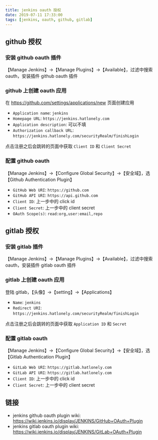 ```yaml
---
title: jenkins oauth 授权
date: 2019-07-11 17:33:00
tags: [jenkins, oauth, github, gitlab]
---
```


## github 授权

### 安装 github oauth 插件

【Manage Jenkins】→【Manage Plugins】→【Available】，过滤中搜索 oauth，安装插件 github oauth 插件

### github 上创建 oauth 应用

在  <https://github.com/settings/applications/new> 页面创建应用

- `Application name`: `jenkins` 
- `Homepage URL`: `https://jenkins.hatlonely.com`
- `Application description`: 可以不填
- `Authorization callback URL`: `https://jenkins.hatlonely.com/securityRealm/finishLogin`

点击注册之后会跳转的页面中获取 `Client ID` 和 `Client Secret`

### 配置 github oauth

【Manage Jenkins】→【Configure Global Security】→【安全域】，选 【Github Authentication Plugin】

- `GitHub Web URI`: `https://github.com`
- `GitHub API URI`:	`https://api.github.com`
- `Client ID`: 上一步中的 click id
- `Client Secret`: 上一步中的 client secret
- `OAuth Scope(s)`:	`read:org,user:email,repo`

## gitlab 授权

### 安装 gitlab 插件

【Manage Jenkins】→【Manage Plugins】→【Available】，过滤中搜索 oauth，安装插件 gitlab oauth 插件

### gitlab 上创建 oauth 应用

登陆 gitlab，【头像】→【setting】→【Applications】

- `Name`: `jenkins` 
- `Redirect URI`: `https://jenkins.hatlonely.com/securityRealm/finishLogin`

点击注册之后会跳转的页面中获取 `Application ID` 和 `Secret`

### 配置 gitlab oauth

【Manage Jenkins】→【Configure Global Security】→【安全域】，选 【Gitlab Authentication Plugin】

- `GitLab Web URI`: `https://gitlab.hatlonely.com`
- `GitLab API URI`: `https://gitlab.hatlonely.com`
- `Client ID`: 上一步中的 click id
- `Client Secret`: 上一步中的 client secret

## 链接

- jenkins github oauth plugin wiki: <https://wiki.jenkins.io/display/JENKINS/GitHub+OAuth+Plugin>
- jenkins gitlab oauth plugin wiki: <https://wiki.jenkins.io/display/JENKINS/GitLab+OAuth+Plugin>
